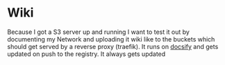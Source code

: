 # Wiki

Because I got a S3 server up and running I want to test it out by documenting my Network and uploading it wiki like to the buckets which should get served by a reverse proxy (traefik). It runs on [docsify](https://docsify.js.org/) and gets updated on push to the registry. It always gets updated